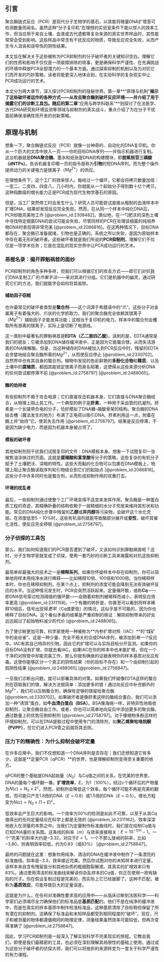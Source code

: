 ## 引言
聚合酶链式反应（PCR）是现代分子生物学的基石，以其能将微量DNA扩增至可检测数量而闻名。虽然这种“分子复印机”在理想的实验室条件下能以惊人的效率工作，但当应用于来自土壤、血液或古代遗骸等复杂来源的真实世界样品时，其性能常常会受到影响。这些样品中常含有干扰反应的物质，导致反应完全失败，从而产生令人沮丧和误导性的阴性结果。

本文旨在解决关于这些被称为PCR抑制剂的分子破坏者的关键知识空白。理解它们的性质和影响不仅仅是一项故障排除的琐事，更是确保科学严谨性、在充满挑战的环境中释放PCR全部潜力的一个基本方面。通过探索抑制的机制以及为对抗它们而开发的巧妙策略，读者将能更深入地体会到，在实验科学的复杂现实中让PCR成功运行的艺术。

本文分为两大章节，深入探讨PCR抑制剂的隐秘世界。第一章**“原理与机制”**揭示了这些破坏者运作的各种方式——从攻击聚合酶到破坏反应环境——并介绍了用于揭露它们的诊断工具包。随后的第二章**“应用与跨学科联系”**则探讨了在法医学、古代DNA研究和环境监测等领域与抑制剂的真实战斗，重点介绍了为在分子干扰面前确保准确性而开发的创新策略。

## 原理与机制

想象一下，聚合酶链式反应（PCR）就像一台神奇的、自动化的DNA复印机。你从一个巨大的文库中放入一页——你的目标DNA序列——并指示机器进行复制。这台机器就是**DNA聚合酶**。墨水和纸张是DNA的构建模块，即**脱氧核苷三磷酸（dNTPs）**。告诉机器复印哪一页的指令是称为**引物**的短DNA序列。而为整个操作提供动力的关键电力是镁离子（$Mg^{2+}$）的供应。

在理想条件下，这个工厂的效率惊人。每经过一个循环，它都会将拷贝数量加倍：一变二，二变四，四变八，几小时内，你就能从一个起始分子得到数十亿个拷贝。这种指数级的增长能力正是PCR成为现代生物学基石的原因。

但是，当工厂突然停工时会发生什么？研究人员可能尝试直接从粗制的血液样本中扩增DNA，结果却发现反应完全失败。然而，在从同一个样本中纯化DNA后，PCR却能完美地工作 [@problem_id:2308482]。类似地，在一勺肥沃的深色土壤中寻找特定细菌DNA的尝试可能会失败，尽管同样的PCR在处理该细菌的纯培养物DNA时表现得非常完美 [@problem_id:2086816]。在这两种情况下，目标DNA都存在，聚合酶已准备就绪，引物也是正确的。系统之所以失败，是因为原始样本中存在着无形的破坏者。这些破坏者就是我们所说的**PCR抑制剂**。理解它们不仅仅是一项学术任务；它是在混乱的现实世界中让PCR成功运行的艺术。

### 恶棍名录：揭开罪魁祸首的面纱

PCR抑制剂的角色多种多样，但我们可以根据它们的攻击方式——即它们对抗我们DNA复制工厂的*作案手法*——来对其进行分组。它们是机器中的幽灵，通过研究它们的方法，我们就能学会如何将其驱除。

#### 辅助因子窃贼

也许最常见的破坏者类型是**螯合剂**——这个词源于希腊语中的“爪”。这些分子对金属离子有着强大的、爪状的化学抓取力。我们的聚合酶完全依赖其镁离子（$Mg^{2+}$）辅助因子才能发挥功能；这相当于复印机的电力。样本中的螯合剂会攫取所有游离的镁离子，实际上是切断了电源线。

这一类别中最著名的罪魁祸首是**EDTA（乙二胺四乙酸）**。讽刺的是，EDTA通常是我们的朋友；它被添加到DNA储存缓冲液中，正是因为它能螯合镁，从而失活游离的DNA降解酶。但是，当这种储存的DNA被加入到PCR反应中时，残留的EDTA会贪婪地结合聚合酶所需的$Mg^{2+}$，从而使反应停止 [@problem_id:2330702]。自然界中也有其自身的螯合剂。植物中发现的色彩鲜艳的**多酚化合物**和**鞣质**，以及土壤中的**腐殖质**，都因其能锁定镁离子而臭名昭著，这使得从这些来源分析DNA的任何尝试都停滞不前 [@problem_id:2758797] [@problem_id:2488065]。

#### 酶的劫持者

有些抑制剂不屑于攻击电源；它们直接攻击机器本身。它们直接与DNA聚合酶结合，从物理上阻止其工作。一个典型的例子是**肝素**，一种用于采血管的抗凝剂。肝素是一个长链带负电的分子，恰好模拟了DNA糖-磷酸骨架的结构。聚合酶的DNA结合槽（魔法发生的地方）布满了正电荷以吸引DNA。肝素利用这一点，附着在酶上并“劫持”它，使其失去作用 [@problem_id:2758797]。结果是反应停滞，不是因为缺少电力，而是因为机器本身被占领了。

#### 模板的破坏者

其他抑制剂则干扰我们试图复印的文件：DNA模板本身。想象一下试图复印一张被焦油涂抹过的页面。这就是**腐殖酸和富里酸**等分子的策略，这些复杂的有机分子赋予了土壤肥沃、深暗的特性。这些大而黏的化合物可以包裹在DNA模板上，物理上阻止聚合酶读取序列和引物结合到它们的起始点 [@problem_id:2086816]。这些分子中许多同时也是螯合剂，从而形成抑制作用的双重打击。

#### 环境的扰乱者

最后，一些抑制剂通过使整个工厂环境变得不适宜来发挥作用。聚合酶是一种蛋白质工程的奇迹，其精确折叠的结构依赖于一层精细的水分子壳层来维持其形状和功能。常见的DNA纯化步骤中残留的**乙醇**或**异丙醇**等污染物，会破坏这个水化壳层。在浓度低至$5-10\%$时，这些有机溶剂就能导致酶部分展开或**变性**，破坏其催化活性，使反应完全停顿 [@problem_id:2758797]。

### 分子侦探的工具包

那么，我们如何知道我们的PCR是否遭到了破坏，又该如何识别罪魁祸首呢？这时，分子生物学家就变成了侦探，使用一套巧妙的诊断工具来揭露和对抗这些抑制剂。

最简单却最强大的技术之一是**稀释系列**。如果你怀疑样本中存在抑制剂，你可以简单地将样本用纯净水进行稀释——比如稀释10倍、100倍和1000倍。当你稀释样本时，你也在稀释抑制剂。在某个点上，抑制剂的浓度可能会降到无法有效破坏反应的水平。当这种情况发生时，PCR会突然活跃起来。定量循环数，或称**Cq**——即DNA信号穿过检测阈值的循环数——会随着抑制剂被稀释而减小，表明反应效率更高 [@problem_id:2311158]。一个有趣的转折是，你甚至可以看到将样本稀释10倍后，信号出现得*更早*（Cq值更低）的情况，这似乎是不可能的，因为你也稀释了目标DNA。这个看似矛盾的结果是严重抑制的铁证：解除抑制带来的好处远远超过了起始物料减少的代价 [@problem_id:2488065]。

为了使诊断更加可靠，科学家使用一种被称为**内参扩增对照（IAC）**的“煤矿中的金丝雀”。这是一种少量、完全不相关的合成DNA序列，被添加到*每一个*反应中。IAC有其自己特异的引物，因此它的扩增可以与实际目标分开监测。如果你的目标DNA没有扩增，你就去看IAC。如果IAC在你的样本中也未能扩增，但在一个干净的对照管中却能完美工作，那么你就有确凿的证据表明你的样本基质对反应有毒。这使你能够区分一个真正的阴性结果（你的目标不存在）和一个由抑制引起的假阴性结果 [@problem_id:2488065] [@problem_id:2758847]。

一旦我们诊断出问题，就可以部署具体的对策。如果我们怀疑像EDTA这样的螯合剂在窃取我们的镁，解决方法很简单：添加更多的镁！通过向反应中补充额外的$Mg^{2+}$，我们可以压倒螯合剂，确保有足够的镁留给聚合酶 [@problem_id:2330702]。如果破坏者是像肝素这样的酶结合蛋白，我们可以添加一种“诱饵”蛋白，如**牛血清白蛋白（BSA）**。BSA像海绵一样，非特异性地吸收抑制剂，让聚合酶自由工作。或者，你也可以简单地向反应中添加更多的聚合酶，通过数量上的优势压倒抑制剂 [@problem_id:2758797]。对于像植物多酚这样的环境抑制剂，可以在DNA提取过程中使用专门的清除剂，如**聚乙烯聚吡咯烷酮（PVPP）**，在它们进入PCR管之前就将其去除。

### 压力下的精确性：为什么抑制会破坏定量

在许多应用中，我们不仅想知道一个DNA序列是否存在；我们还想知道它有多少。这就是**定量PCR（qPCR）**的世界，也是理解抑制剂变得至关重要的地方。

qPCR的整个基础是DNA起始量（$N_0$）与Cq值之间的关系。在完美的世界里，DNA的量每个循环翻一番。**扩增效率**，$E$，为$1$（$100\%$），经过$c$个循环后的产物量为$N(c) = N_0 \times 2^c$。然而，抑制剂会降低这个效率。每个循环可能不再是完美的翻倍，而可能只产生1.8倍的DNA（$E=0.8$）或1.5倍的DNA（$E=0.5$）。增长方程变为$N(c) = N_0 \times (1+E)^c$。

低效率会产生巨大的影响。一个效率为$50\%$的检测是如此不可靠，以至于从其Cq值得出的任何定量结论在科学上都是无效的 [@problem_id:2311162]。效率深深地嵌入在测量的本质之中。当我们为定量制作标准曲线时，我们是在绘制Cq值与已知DNA量的关系图。这条线的斜率（$m$）与效率直接相关：$E = 10^{-1/m} - 1$。一个“完美”的斜率大约是$-3.32$，对应于$E=1$。一个不那么陡峭的斜率，比如$-3.80$，则表明效率较低，约为$0.83$（或$83\%$） [@problem_id:2758847]。

最终的问题就在这里：想象你用纯净、清洁的DNA在缓冲液中制作了一条漂亮的标准曲线。斜率是$-3.3$，效率接近完美。然后你试图对你的未知样本进行定量，该样本来自含有残留盐分和其他杂质的粗细胞裂解液。其真实的扩增效率只有$83\%$。通过使用清洁的标准曲线来解读你杂乱样本的Cq值，你正在使用一把有缺陷的尺子。你在假设复制过程是完美的，而实际上它已经跛脚了。这种不匹配，被称为**基质效应**，可能导致巨大的定量误差。

这就是为什么，在任何对准确性要求高的应用中——从临床诊断到法医科学——科学家们必须竭尽全力确保他们的标准品是**基质匹配**的。他们不是在纯净的缓冲液中，而是在真实的样本基质中制作校准标准品，这种基质清除了目标物但保留了所有潜在的抑制剂。这确保了标准品和未知样品都受到相同程度的“破坏”。现在，尺子和被测量的物体都遵循相同的物理定律，测量结果虽然效率可能较低，但再次变得准确了 [@problem_id:2758847]。

因此，学习PCR抑制剂是一段深入了解实验科学不完美现实的旅程。它教会我们，即使是我们最精密的工具，也必须在深刻理解其局限性的基础上使用。通过成为这些分子破坏者的侦探大师，我们可以将挫折的来源转变为一堂关于科学严谨性的有力课程。

